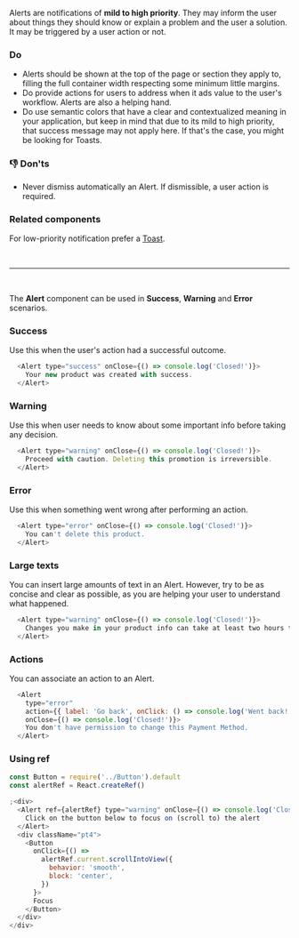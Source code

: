 Alerts are notifications of **mild to high priority**. They may inform the user about things they should know or explain a problem and the user a solution. It may be triggered by a user action or not.

### Do

- Alerts should be shown at the top of the page or section they apply to, filling the full container width respecting some minimum little margins.
- Do provide actions for users to address when it ads value to the user's workflow. Alerts are also a helping hand.
- Do use semantic colors that have a clear and contextualized meaning in your application, but keep in mind that due to its mild to high priority, that success message may not apply here. If that's the case, you might be looking for Toasts.

### 👎 Don'ts

- Never dismiss automatically an Alert. If dismissible, a user action is required.

### Related components

For low-priority notification prefer a <a href="#/Components/Notification/ToastProvider">Toast</a>.

<br />
<hr>
<br />
 

The **Alert** component can be used in **Success**, **Warning** and **Error** scenarios. 

### Success
Use this when the user's action had a successful outcome.

```js
  <Alert type="success" onClose={() => console.log('Closed!')}>
    Your new product was created with success.
  </Alert>
```

### Warning
Use this when user needs to know about some important info before taking any decision.

```js
  <Alert type="warning" onClose={() => console.log('Closed!')}>
    Proceed with caution. Deleting this promotion is irreversible.
  </Alert>
```

### Error
Use this when something went wrong after performing an action. 

```js
  <Alert type="error" onClose={() => console.log('Closed!')}>
    You can't delete this product.
  </Alert>
```

### Large texts
You can insert large amounts of text in an Alert. However, try to be as concise and clear as possible, as you are helping your user to understand what happened.

```js
  <Alert type="warning" onClose={() => console.log('Closed!')}>
    Changes you make in your product info can take at least two hours to be updated in all of your channels. Please take this into consideration before making any changes.
  </Alert>
```

### Actions
You can associate an action to an Alert.

```js
  <Alert
    type="error"
    action={{ label: 'Go back', onClick: () => console.log('Went back!') }}
    onClose={() => console.log('Closed!')}>
    You don't have permission to change this Payment Method.
  </Alert>
```

### Using ref

```js
const Button = require('../Button').default
const alertRef = React.createRef()

;<div>
  <Alert ref={alertRef} type="warning" onClose={() => console.log('Closed!')}>
    Click on the button below to focus on (scroll to) the alert
  </Alert>
  <div className="pt4">
    <Button
      onClick={() =>
        alertRef.current.scrollIntoView({
          behavior: 'smooth',
          block: 'center',
        })
      }>
      Focus
    </Button>
  </div>
</div>
```
